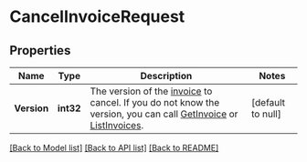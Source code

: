 # CancelInvoiceRequest

## Properties
Name | Type | Description | Notes
------------ | ------------- | ------------- | -------------
**Version** | **int32** | The version of the [invoice](https://developer.squareup.com/reference/square_2024-01-18/objects/Invoice) to cancel. If you do not know the version, you can call  [GetInvoice](https://developer.squareup.com/reference/square_2024-01-18/invoices-api/get-invoice) or [ListInvoices](https://developer.squareup.com/reference/square_2024-01-18/invoices-api/list-invoices). | [default to null]

[[Back to Model list]](../README.md#documentation-for-models) [[Back to API list]](../README.md#documentation-for-api-endpoints) [[Back to README]](../README.md)


